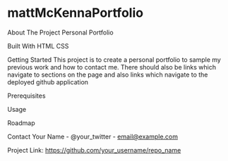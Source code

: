 # mattMcKennaPortfolio

About The Project
Personal Portfolio

Built With
HTML
CSS


Getting Started
This project is to create a personal portfolio to sample my previous work and
how to contact me. There should also be links which navigate to sections on the page and also links which navigate to the deployed github application

Prerequisites


Usage



Roadmap



Contact
Your Name - @your_twitter - email@example.com

Project Link: https://github.com/your_username/repo_name





